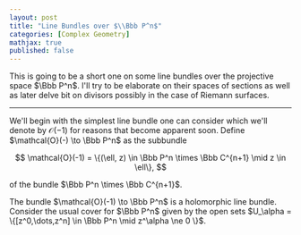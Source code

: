 ```yaml
---
layout: post
title: "Line Bundles over $\\Bbb P^n$"
categories: [Complex Geometry]
mathjax: true
published: false
---
```


This is going to be a short one on some line bundles over the projective space $\Bbb P^n$. I'll try to be elaborate on their spaces of sections as well as later delve bit on divisors possibly in the case of Riemann surfaces.

---

We'll begin with the simplest line bundle one can consider which we'll denote by $\mathcal{O}(-1)$ for reasons that become apparent soon. Define $\mathcal{O}(-) \to \Bbb P^n$ as the subbundle

$$
\mathcal{O}(-1) = \{(\ell, z) \in \Bbb P^n \times \Bbb C^{n+1} \mid z \in  \ell\},
$$

of the bundle $\Bbb P^n \times \Bbb C^{n+1}$.

<div class="proposition">
The bundle $\mathcal{O}(-1) \to \Bbb P^n$ is a holomorphic line bundle.
</div>

<div class="proof">
Consider the usual cover for $\Bbb P^n$ given by the open sets $U_\alpha = \{[z^0,\dots,z^n] \in \Bbb P^n \mid z^\alpha \ne 0 \}$.
</div>